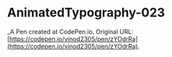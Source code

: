 # AnimatedTypography-023
 _A Pen created at CodePen.io. Original URL: [https://codepen.io/vinod2305/pen/zYOdrRa](https://codepen.io/vinod2305/pen/zYOdrRa).

 